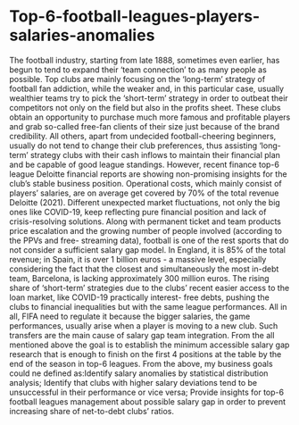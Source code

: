 # Top-6-football-leagues-players-salaries-anomalies
The football industry, starting from late 1888, sometimes even earlier, has begun to tend to expand their ‘team connection’ to as many people as possible. Top clubs are mainly focusing on the ‘long-term’ strategy of football fan addiction, while the weaker and, in this particular case, usually wealthier teams try to pick the ‘short-term’ strategy in order to outbeat their competitors not only on the field but also in the profits sheet. These clubs obtain an opportunity to purchase much more famous and profitable players and grab so-called free-fan clients of their size just because of the brand credibility. All others, apart from undecided football-cheering beginners, usually do not tend to change their club preferences, thus assisting ‘long-term’ strategy clubs with their cash inflows to maintain their financial plan and be capable of good league standings. However, recent finance top-6 league Deloitte financial reports are showing non-promising insights for the club’s stable business position. Operational costs, which mainly consist of players’ salaries, are on average get covered by 70% of the total revenue Deloitte (2021). Different unexpected market fluctuations, not only the big ones like COVID-19, keep reflecting pure financial position and lack of crisis-resolving solutions. Along with permanent ticket and team products price escalation and the growing number of people involved (according to the PPVs and free- streaming data), football is one of the rest sports that do not consider a sufficient salary gap model. In England, it is 85% of the total revenue; in Spain, it is over 1 billion euros - a massive level, especially considering the fact that the closest and simultaneously the most in-debt team, Barcelona, is lacking approximately 300 million euros. The rising share of ‘short-term’ strategies due to the clubs’ recent easier access to the loan market, like COVID-19 practically interest- free debts, pushing the clubs to financial inequalities but with the same league performances. All in all, FIFA need to regulate it because the bigger salaries, the game performances, usually arise when a player is moving to a new club. Such transfers are the main cause of salary gap team integration. From the all mentioned above the goal is to establish the minimum accessible salary gap research that is enough to finish on the first 4 positions at the table by the end of the season in top-6 leagues. From the above, my business goals could ne defined as:Identify salary anomalies by statistical distribution analysis; Identify that clubs with higher salary deviations tend to be unsuccessful in their performance or vice versa; Provide insights for top-6 football leagues management about possible salary gap in order to prevent increasing share of net-to-debt clubs’ ratios.
